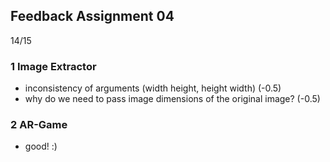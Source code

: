 ## Feedback Assignment 04

14/15

### 1 Image Extractor

- inconsistency of arguments (width height, height width) (-0.5)
- why do we need to pass image dimensions of the original image? (-0.5)

### 2 AR-Game

- good! :)
